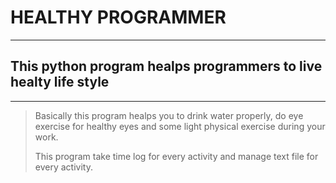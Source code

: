 # HEALTHY PROGRAMMER
--------------------


## This python program healps programmers to live healty life style
______________________________________________________________________


> Basically this program healps you to drink water properly, do eye exercise for healthy eyes and some light physical exercise during your work.
>
>
> This program take time log for every activity and manage text file for every activity.
